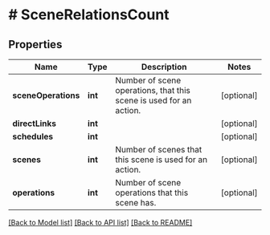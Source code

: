 # # SceneRelationsCount

## Properties

Name | Type | Description | Notes
------------ | ------------- | ------------- | -------------
**sceneOperations** | **int** | Number of scene operations, that this scene is used for an action. | [optional]
**directLinks** | **int** |  | [optional]
**schedules** | **int** |  | [optional]
**scenes** | **int** | Number of scenes that this scene is used for an action. | [optional]
**operations** | **int** | Number of scene operations that this scene has. | [optional]

[[Back to Model list]](../../README.md#models) [[Back to API list]](../../README.md#endpoints) [[Back to README]](../../README.md)
